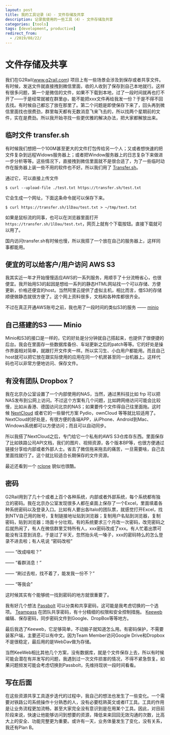 ```yaml
---
layout: post
title: 我的工具记录（4）- 文件存储及共享
description: 记录我使用的一些工具（4）- 文件存储及共享
categories: [tools]
tags: [development, productive]
redirect_from:
  - /2019/08/22/
---
```


# 文件存储及共享

我们在G2Rail(www.g2rail.com) 项目上有一些场景会涉及到保存或者共享文件。有时候，发送文件就直接拽到微信里面，收的人收到了保存到自己本地就行。这样有很多问题，第一个是微信的文件，如果不下载到本地，过了一段时间就再也打不开了——于是经常就被在群里@，能不能把xxx文件再给我发一份？于是不得不回去找。有时候自己都忘了放在那里了。第二个问题是即使保存下来了，回头再到微信里面找也很费劲，群里每天都有无数消息飞来飞去的，所以找两个星期前的文件，实在是费劲。所以我开始寻找一些更优雅的解决办法，把大家都解放出来。

## 临时文件 transfer.sh

有时候我们想把一个100M甚至更大的文件打包传给另一个人；又或者想快速的把文件复杂到远程Widows服务器上；或者把Window服务器上的日志复杂下来做进一步分析等等。这些情况下，直接拽到微信里面就不是很合适了，为了一些临时动作在服务器上装一些不用的软件也不好。所以我们用了 [Transfer.sh](https://github.com/dutchcoders/transfer.sh)。

通过它，可以直接上传文件
```
$ curl --upload-file ./test.txt https://transfer.sh/test.txt
```

它会生成一个网址，下面这条命令就可以保存下来。

```
$ curl https://transfer.sh/1lDau/test.txt > ~/tmp/text.txt
```

如果是鼠标流的同事，也可以在浏览器里面打开 ```https://transfer.sh/1lDau/test.txt```，网页上就有个下载按钮。直接下载就可以用了。

国内访问transfer.sh有时候也慢，所以我搭了一个放在自己的服务器上，这样同事都能用。

## 便宜的可以给客户/用户访问 AWS S3

我其实近一年才开始慢慢适应AWS的一系列服务，用顺手了十分流畅省心，也很便宜。我开始用S3的起因是想给一系列的静态HTML网站找一个可以存储、方便更新，价格还便宜的host。当然阿里云提供了虚拟主机，相比而言，借S3的存储顺便做静态就很方便了。这个网上资料很多，文档和各种库都很齐全。

不过在真正开通AWS账号之前，我也用了一段时间的类似S3的服务 —— [minio](https://github.com/minio/minio) 

## 自己搭建的S3 —— Minio 

Minio和S3的接口是一样的，它的好处是分分钟就自己搭起来，也提供了很便捷的后台。我会在里面存一些数据库备份、车站更新之后的patch等等。它的好处是操作界面相对简单，就跟打开文件夹一样。所以实习生、小白用户都能用。而且自己host就可以把它放在跟实际使用的应用在同一个机房甚至同一台机器上。这样代码也可以非常方便地访问、保存文件。

## 有没有团队 Dropbox？

我在北京办公室设置了一个内部使用的NAS，当然，通过黑科技比如 frp 可以把NAS发布到公网上访问。不过这个方案有几个问题，比如跨网络访问可能会比较慢，比如从香港、德国访问北京的NAS；如果要传个文件得自己往里面拖。这时候 [NextCloud](https://github.com/nextcloud/android) 或者它的一些替代方案 Pydio，ownCloud 等等就比较适用了。NextCloud的好处是，有很方便的各端APP，从iPhone、Android到Mac、Windows系统都可以方便访问；而且可以自动同步。

所以我搭了NextCloud之后，专门给它一个私有的AWS S3仓库存东西。里面保存了比如铁路公司API文档，我们的图片、视频资源，各个版本BP等，也很方便通过链接分享给内部或者外部人士。省去了微信拖来拖去的痛苦，一旦需要啥，自己去里面找就行了。这个就比较适合长期保存的文件资源。

最近还看到一个 [rclone](https://github.com/rclone/rclone) 貌似也很酷。

## 密码

G2Rail用到了几十个或者上百个各种系统，内部或者外部系统，每个系统都有独立的密码。我在北京办公室发现很多人都在桌面上保存了一个Excel，里面填着各种系统密码以及登录入口。比如有人要出各Italo的团队票，就感觉打开Excel，找到NTV自己用的账号，复制链接地址贴到浏览器；复制用户名贴到浏览器，复制密码，贴到浏览器；场面十分壮观。有的系统要求三个月改一次密码，改完密码之后就热闹了，有人在微信群里艾特所有人，xxx密码改成了xxx。有人忙着出票可能没有注意到消息，于是过了半天，忽然抬头吼一嗓子，xxx的密码特么的怎么登录不进去啦；有人吼说
“密码改啦” 

—— “改成啥啦？” 

—— “看群消息！”

—— “刷过去啦，找不着了，能发我一份不？”

—— “等我会”

这时候其实有个能够统一找到密码的地方就很重要了。

我有好几个想法
[Passbolt](https://www.passbolt.com/) 可以分类和共享密码，这可能是我考虑切换的一个选项。
[Teampass](https://teampass.net/) 在团队共享密码，有十分精细的权限和安全控制措施。
[Keeweb](https://keeweb.info/) 编辑、保存密码，同步密码文件到Google、DropBox等等地方。

最后我选了Keeweb，它足够简单，不动脑子就知道怎么用。有密码保护，不需要装客户端，主要还可以有中文。因为Team Member访问Google Drive和Dropbox不是很稳定，最后用的是WebDav做为存储。

当然KeeWeb相比其他几个方案，没有数据库，就是个文件保存上去，所以有时候可能会潜在有并发写的问题，我遇到过一次文件损害的情况，不得不紧急恢复。如果问题频发可能会考虑切换到Passbolt，先维持现状一段时间看看。

## 写在后面
在这些资源共享工具逐步迭代的过程中，我自己的想法也发生了一些变化。一个需要对铁路公司系统操作十分熟悉的人，没有必要稔熟英文或者IT工具。工具的作用是让业务流程更加流畅，甚至大家完全没有意识到是在用某个工具。因此，对目前阶段来说，快速让他能够访问到想要的资源，降低来来回回无效沟通的次数，比高大上的安全、功能完整更为重要。或许有一天，业务体量发生了变化，没有关系，我还有Plan B。